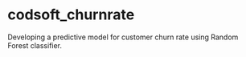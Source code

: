 # codsoft_churnrate

Developing a predictive model for customer churn rate using Random Forest classifier.
